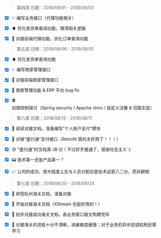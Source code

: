> 第四周  日期：2018/08/01 - 2018/08/03

- [x] :sparkles: 编写业务接口（代理功能相关）
- [x] :arrow_up: 优化收货单查询功能，理清相关逻辑
- [x] :link: 对接前端代理功能，优化订单查询功能



> 第五周  日期：2018/08/06 - 2018/08/10

- [x] :arrow_up: 优化发货单查询功能
- [x] :sparkles: 编写商家管理接口
- [x] :link: 对接前端商家管理接口
- [x] :bug: 商家管理功能 & ERP 平台 bug fix
- [x] :no_entry: 权限控制探讨（Spring security / Apache shiro / 自定义注解 & 切面实现）



> 第六周  日期：2018/08/13 - 2018/08/17

- [x] :page_facing_up: 阅读对接文档，准备编写“个人账户支付”模块
- [x] :link: 对接“盛付通”支付接口（Retrofit 真的太好用了！！！）
- [x] :sweat: “盛付通”的文档真 JB 烂！不过好歹接通了，感谢社会主义 :)
- [x] :pager: 技术第一还是产品第一？
- [x] :chart_with_upwards_trend: 公司的成功，很大程度上在与人员分配应是技术运营八二分，而非颠倒



> 第七周  日期：2018/08/20 - 2018/08/24

- [x] :ship: 研究杭州海关文档，准备对接
- [x] :running: 开始对接海关文档（XStream 也挺好用的！）
- [x] :link: 初步对接成功海关文档，各业务窗口报文构建完毕
- [x] :bug: 对接海关的流程十分不清晰，进展极度缓慢；对于业务的异步回调机制还需学习

